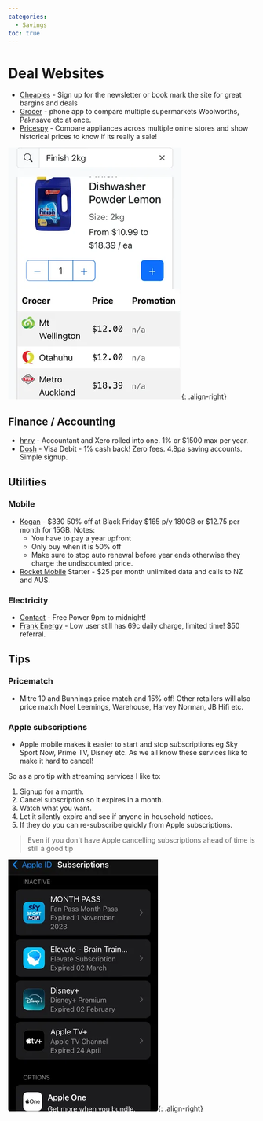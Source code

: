 ```yaml
---
categories:
  - Savings
toc: true
---
```


# Deal Websites

* [Cheapies](https://www.cheapies.nz/) - Sign up for the newsletter or book mark the site for great bargins and deals
* [Grocer](https://grocer.nz/) - phone app to compare multiple supermarkets Woolworths, Paknsave etc at once.
* [Pricespy](https://pricespy.co.nz/) - Compare appliances across multiple onine stores and show historical prices to know if its really a sale!

![Grocer App](/assets/posts/2024/Grocer_353x512.webp){: .align-right}

## Finance / Accounting

* [hnry](https://hnry.co.nz/) - Accountant and Xero rolled into one. 1% or $1500 max per year.
* [Dosh](https://www.dosh.nz/) - Visa Debit - 1% cash back! Zero fees. 4.8pa saving accounts. Simple signup.

## Utilities

### Mobile

* [Kogan](https://koganmobile.co.nz/#prepayplans) - ~~$330~~ 50% off at Black Friday $165 p/y 180GB or $12.75 per month for 15GB. Notes:
  * You have to pay a year upfront
  * Only buy when it is 50% off
  * Make sure to stop auto renewal before year ends otherwise they charge the undiscounted price.
* [Rocket Mobile](https://rocketmobile.co.nz/plans/) Starter - $25 per month unlimited data and calls to NZ and AUS.

### Electricity

* [Contact](https://contact.co.nz/residential) - Free Power 9pm to midnight!
* [Frank Energy](https://frankenergy.co.nz/our-rates) - Low user still has 69c daily charge, limited time! $50 referral.

## Tips

### Pricematch

* Mitre 10 and Bunnings price match and 15% off! Other retailers will also price match Noel Leemings, Warehouse, Harvey Norman, JB Hifi etc.

### Apple subscriptions

* Apple mobile makes it easier to start and stop subscriptions eg Sky Sport Now, Prime TV, Disney etc. As we all know these services like to make it hard to cancel! 

So as a pro tip with streaming services I like to:

1. Signup for a month.
2. Cancel subscription so it expires in a month.
3. Watch what you want.
4. Let it silently expire and see if anyone in household notices. 
5. If they do you can re-subscribe quickly from Apple subscriptions.

> Even if you don't have Apple cancelling subscriptions ahead of time is still a good tip

![Apple Subscriptions](/assets/posts/2024/AppleSubscriptions_305x512.webp){: .align-right}

